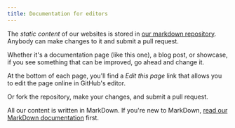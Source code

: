 ```yaml
---
title: Documentation for editors
---
```


The *static content* of our websites is stored in [our markdown repository](/repos/markdown). Anybody can make changes to it and submit a pull request.

Whether it's a documentation page (like this one), a blog post, or showcase, if you see something that can be improved, go ahead and change it.

At the bottom of each page, you'll find a *Edit this page* link that allows you to edit the page online in GitHub's editor.

Or fork the repository, make your changes, and submit a pull request.

<note>

All our content is written in MarkDown. If you're new to MarkDown, [read our MarkDown documentation](/markdown/) first.

</Note>
